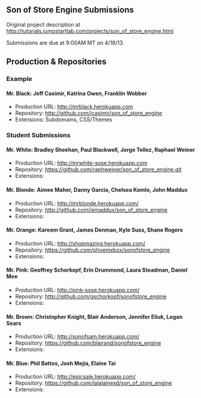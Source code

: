 ## Son of Store Engine Submissions

Original project description at http://tutorials.jumpstartlab.com/projects/son_of_store_engine.html

Submissions are due at 9:00AM MT on 4/18/13.

## Production & Repositories

### Example

#### Mr. Black: Jeff Casimir, Katrina Owen, Franklin Webber

* Production URL: http://mrblack.herokuapp.com
* Repository: http://github.com/jcasimir/son_of_store_engine
* Extensions: Subdomains, CSS/Themes

### Student Submissions

#### Mr. White: Bradley Sheehan, Paul Blackwell, Jorge Tellez, Raphael Weiner

* Production URL: http://mrwhite-sose.herokuapp.com
* Repository: https://github.com/raphweiner/son_of_store_engine.git
* Extensions:

#### Mr. Blonde: Aimee Maher, Danny Garcia, Chelsea Komlo, John Maddux

* Production URL: http://mrblonde.herokuapp.com/ 
* Repository: http://github.com/jemaddux/son_of_store_engine
* Extensions:

#### Mr. Orange: Kareem Grant, James Denman, Kyle Suss, Shane Rogers

* Production URL: http://shopmazing.herokuapp.com/
* Repository: https://github.com/phoenixbox/sonofstore_engine
* Extensions:

#### Mr. Pink: Geoffrey Schorkopf, Erin Drummond, Laura Steadman, Daniel Mee

* Production URL: http://pink-sose.herokuapp.com/
* Repository: http://github.com/gschorkopf/sonofstore_engine
* Extensions:

#### Mr. Brown: Christopher Knight, Blair Anderson, Jennifer Eliuk, Logan Sears

* Production URL: http://sonofsam.herokuapp.com/
* Repository: https://github.com/blairand/sonofstore_engine
* Extensions:

#### Mr. Blue: Phil Battos, Josh Mejia, Elaine Tai

* Production URL: http://epicsale.herokuapp.com/
* Repository: https://github.com/lalalainexd/son_of_store_engine
* Extensions:
